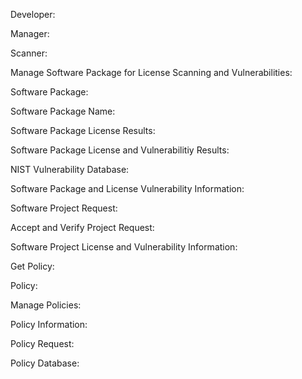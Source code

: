 Developer:

Manager:

Scanner:

Manage Software Package for License Scanning and Vulnerabilities:

Software Package:

Software Package Name:

Software Package License Results:

Software Package License and Vulnerabilitiy Results: 

NIST Vulnerability Database:

Software Package and License Vulnerability Information:

Software Project Request:

Accept and Verify Project Request:

Software Project License and Vulnerability Information:

Get Policy:

Policy:

Manage Policies:

Policy Information:

Policy Request:

Policy Database:
